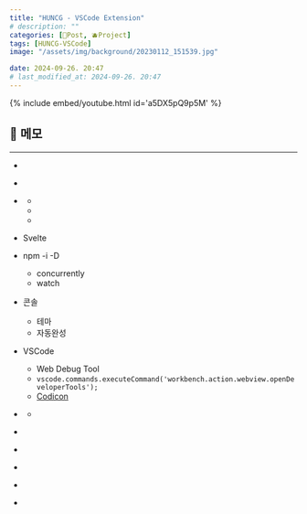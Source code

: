 ```yaml
---
title: "HUNCG - VSCode Extension"
# description: ""
categories: [📀Post, 🫐Project]
tags: [HUNCG-VSCode]
image: "/assets/img/background/20230112_151539.jpg"

date: 2024-09-26. 20:47
# last_modified_at: 2024-09-26. 20:47
---
```


{% include embed/youtube.html id='a5DX5pQ9p5M' %}

## 📀 메모

---

- [](https://kwon-eb.tistory.com/entry/vscode-vscode%EC%97%90-extension-%EB%A7%8C%EB%93%A4%EC%96%B4%EC%84%9C-%EB%B0%B0%ED%8F%AC%ED%95%B4%EB%B3%B4%EA%B8%B0)

- [](https://velog.io/@tataki26/VS-Code-Extension-%EC%8A%A4%ED%84%B0%EB%94%94)

- [](https://code.visualstudio.com/api)
  - [](https://code.visualstudio.com/docs/nodejs/nodejs-debugging)
  - [](https://code.visualstudio.com/api/extension-guides/overview)
  - [](https://code.visualstudio.com/api/references/contribution-points)

- Svelte

- npm -i -D
  - concurrently
  - watch

- 콘솔
  - 테마
  - 자동완성

- VSCode
  - Web Debug Tool
  - `vscode.commands.executeCommand('workbench.action.webview.openDeveloperTools');`
  - [Codicon](https://microsoft.github.io/vscode-codicons/dist/codicon.html)

- [](https://omoknooni.tistory.com/m/44)
  - [](https://github.com/benawad/vsinder/blob/master/packages/extension/src/extension.ts)

- [](https://code.visualstudio.com/api/working-with-extensions/continuous-integration)
- [](https://velog.io/@tataki26/%EA%B7%BC%EB%AC%B4-%EC%9D%BC%EC%A7%80-VS-Code-Extension-%EC%8A%A4%ED%84%B0%EB%94%943)
- [](https://learn.microsoft.com/en-us/azure/logic-apps/create-single-tenant-workflows-visual-studio-code)
- [](https://bio-info.tistory.com/124)
- [](https://youtu.be/a5DX5pQ9p5M?si=-Q9UbElmAOJXS65C)

